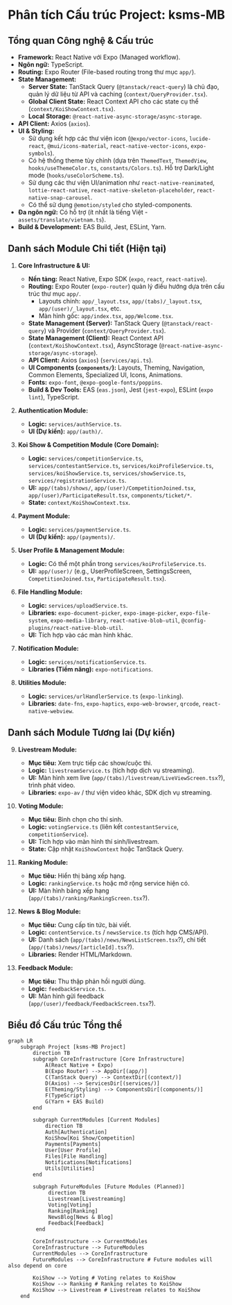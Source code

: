 # Phân tích Cấu trúc Project: ksms-MB

## Tổng quan Công nghệ & Cấu trúc

*   **Framework:** React Native với Expo (Managed workflow).
*   **Ngôn ngữ:** TypeScript.
*   **Routing:** Expo Router (File-based routing trong thư mục `app/`).
*   **State Management:**
    *   **Server State:** TanStack Query (`@tanstack/react-query`) là chủ đạo, quản lý dữ liệu từ API và caching (`context/QueryProvider.tsx`).
    *   **Global Client State:** React Context API cho các state cụ thể (`context/KoiShowContext.tsx`).
    *   **Local Storage:** `@react-native-async-storage/async-storage`.
*   **API Client:** Axios (`axios`).
*   **UI & Styling:**
    *   Sử dụng kết hợp các thư viện icon (`@expo/vector-icons`, `lucide-react`, `@mui/icons-material`, `react-native-vector-icons`, `expo-symbols`).
    *   Có hệ thống theme tùy chỉnh (dựa trên `ThemedText`, `ThemedView`, `hooks/useThemeColor.ts`, `constants/Colors.ts`). Hỗ trợ Dark/Light mode (`hooks/useColorScheme.ts`).
    *   Sử dụng các thư viện UI/animation như `react-native-reanimated`, `lottie-react-native`, `react-native-skeleton-placeholder`, `react-native-snap-carousel`.
    *   Có thể sử dụng `@emotion/styled` cho styled-components.
*   **Đa ngôn ngữ:** Có hỗ trợ (ít nhất là tiếng Việt - `assets/translate/vietnam.ts`).
*   **Build & Development:** EAS Build, Jest, ESLint, Yarn.

## Danh sách Module Chi tiết (Hiện tại)

1.  **Core Infrastructure & UI:**
    *   **Nền tảng:** React Native, Expo SDK (`expo`, `react`, `react-native`).
    *   **Routing:** Expo Router (`expo-router`) quản lý điều hướng dựa trên cấu trúc thư mục `app/`.
        *   Layouts chính: `app/_layout.tsx`, `app/(tabs)/_layout.tsx`, `app/(user)/_layout.tsx`, etc.
        *   Màn hình gốc: `app/index.tsx`, `app/Welcome.tsx`.
    *   **State Management (Server):** TanStack Query (`@tanstack/react-query`) và Provider (`context/QueryProvider.tsx`).
    *   **State Management (Client):** React Context API (`context/KoiShowContext.tsx`), AsyncStorage (`@react-native-async-storage/async-storage`).
    *   **API Client:** Axios (`axios`) (`services/api.ts`).
    *   **UI Components (`components/`):** Layouts, Theming, Navigation, Common Elements, Specialized UI, Icons, Animations.
    *   **Fonts:** `expo-font`, `@expo-google-fonts/poppins`.
    *   **Build & Dev Tools:** EAS (`eas.json`), Jest (`jest-expo`), ESLint (`expo lint`), TypeScript.

2.  **Authentication Module:**
    *   **Logic:** `services/authService.ts`.
    *   **UI (Dự kiến):** `app/(auth)/`.

3.  **Koi Show & Competition Module (Core Domain):**
    *   **Logic:** `services/competitionService.ts`, `services/contestantService.ts`, `services/koiProfileService.ts`, `services/koiShowService.ts`, `services/showService.ts`, `services/registrationService.ts`.
    *   **UI:** `app/(tabs)/shows/`, `app/(user)/CompetitionJoined.tsx`, `app/(user)/ParticipateResult.tsx`, `components/ticket/*`.
    *   **State:** `context/KoiShowContext.tsx`.

4.  **Payment Module:**
    *   **Logic:** `services/paymentService.ts`.
    *   **UI (Dự kiến):** `app/(payments)/`.

5.  **User Profile & Management Module:**
    *   **Logic:** Có thể một phần trong `services/koiProfileService.ts`.
    *   **UI:** `app/(user)/` (e.g., UserProfileScreen, SettingsScreen, `CompetitionJoined.tsx`, `ParticipateResult.tsx`).

6.  **File Handling Module:**
    *   **Logic:** `services/uploadService.ts`.
    *   **Libraries:** `expo-document-picker`, `expo-image-picker`, `expo-file-system`, `expo-media-library`, `react-native-blob-util`, `@config-plugins/react-native-blob-util`.
    *   **UI:** Tích hợp vào các màn hình khác.

7.  **Notification Module:**
    *   **Logic:** `services/notificationService.ts`.
    *   **Libraries (Tiềm năng):** `expo-notifications`.

8.  **Utilities Module:**
    *   **Logic:** `services/urlHandlerService.ts` (`expo-linking`).
    *   **Libraries:** `date-fns`, `expo-haptics`, `expo-web-browser`, `qrcode`, `react-native-webview`.

## Danh sách Module Tương lai (Dự kiến)

9.  **Livestream Module:**
    *   **Mục tiêu:** Xem trực tiếp các show/cuộc thi.
    *   **Logic:** `livestreamService.ts` (tích hợp dịch vụ streaming).
    *   **UI:** Màn hình xem live (`app/(tabs)/livestream/LiveViewScreen.tsx`?), trình phát video.
    *   **Libraries:** `expo-av` / thư viện video khác, SDK dịch vụ streaming.

10. **Voting Module:**
    *   **Mục tiêu:** Bình chọn cho thí sinh.
    *   **Logic:** `votingService.ts` (liên kết `contestantService`, `competitionService`).
    *   **UI:** Tích hợp vào màn hình thí sinh/livestream.
    *   **State:** Cập nhật `KoiShowContext` hoặc TanStack Query.

11. **Ranking Module:**
    *   **Mục tiêu:** Hiển thị bảng xếp hạng.
    *   **Logic:** `rankingService.ts` hoặc mở rộng service hiện có.
    *   **UI:** Màn hình bảng xếp hạng (`app/(tabs)/ranking/RankingScreen.tsx`?).

12. **News & Blog Module:**
    *   **Mục tiêu:** Cung cấp tin tức, bài viết.
    *   **Logic:** `contentService.ts` / `newsService.ts` (tích hợp CMS/API).
    *   **UI:** Danh sách (`app/(tabs)/news/NewsListScreen.tsx`?), chi tiết (`app/(tabs)/news/[articleId].tsx`?).
    *   **Libraries:** Render HTML/Markdown.

13. **Feedback Module:**
    *   **Mục tiêu:** Thu thập phản hồi người dùng.
    *   **Logic:** `feedbackService.ts`.
    *   **UI:** Màn hình gửi feedback (`app/(user)/feedback/FeedbackScreen.tsx`?).

## Biểu đồ Cấu trúc Tổng thể

```mermaid
graph LR
    subgraph Project [ksms-MB Project]
        direction TB
        subgraph CoreInfrastructure [Core Infrastructure]
            A(React Native + Expo)
            B(Expo Router) --> AppDir[(app/)]
            C(TanStack Query) --> ContextDir[(context/)]
            D(Axios) --> ServicesDir[(services/)]
            E(Theming/Styling) --> ComponentsDir[(components/)]
            F(TypeScript)
            G(Yarn + EAS Build)
        end

        subgraph CurrentModules [Current Modules]
            direction TB
            Auth[Authentication]
            KoiShow[Koi Show/Competition]
            Payments[Payments]
            User[User Profile]
            Files[File Handling]
            Notifications[Notifications]
            Utils[Utilities]
        end

        subgraph FutureModules [Future Modules (Planned)]
             direction TB
             Livestream[Livestreaming]
             Voting[Voting]
             Ranking[Ranking]
             NewsBlog[News & Blog]
             Feedback[Feedback]
         end

        CoreInfrastructure --> CurrentModules
        CoreInfrastructure --> FutureModules
        CurrentModules --> CoreInfrastructure
        FutureModules --> CoreInfrastructure # Future modules will also depend on core

        KoiShow --> Voting # Voting relates to KoiShow
        KoiShow --> Ranking # Ranking relates to KoiShow
        KoiShow --> Livestream # Livestream relates to KoiShow
    end